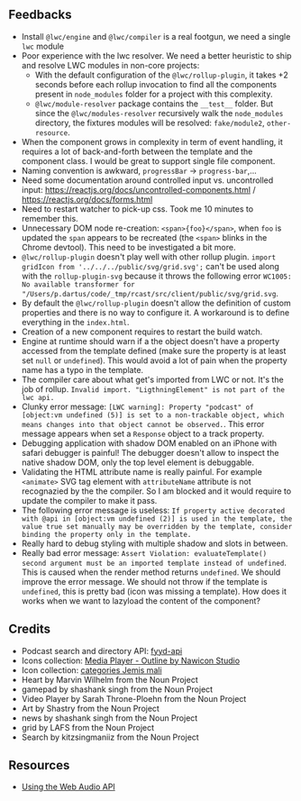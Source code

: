 ## Feedbacks

* Install `@lwc/engine` and `@lwc/compiler` is a real footgun, we need a single `lwc` module
* Poor experience with the lwc resolver. We need a better heuristic to ship and resolve LWC modules in non-core projects:
    * With the default configuration of the `@lwc/rollup-plugin`, it takes +2 seconds before each rollup invocation to find all the components present in `node_modules` folder for a project with this complexity.
    * `@lwc/module-resolver` package contains the `__test__` folder. But since the `@lwc/modules-resolver` recursively walk the `node_modules` directory, the fixtures modules will be resolved: `fake/module2`, `other-resource`.
* When the component grows in complexity in term of event handling, it requires a lot of back-and-forth between the template and the component class. I would be great to support single file component.
* Naming convention is awkward, `progressBar` -> `progress-bar`,...
* Need some documentation around controlled input vs. uncontrolled input: https://reactjs.org/docs/uncontrolled-components.html / https://reactjs.org/docs/forms.html
* Need to restart watcher to pick-up css. Took me 10 minutes to remember this.
* Unnecessary DOM node re-creation: `<span>{foo}</span>`, when `foo` is updated the `span` appears to be recreated (the `<span>` blinks in the Chrome devtool). This need to be investigated a bit more.
* `@lwc/rollup-plugin` doesn't play well with other rollup plugin. `import gridIcon from '../../../public/svg/grid.svg';` can't be used along with the `rollup-plugin-svg` because it throws the following error `WC1005: No available transformer for "/Users/p.dartus/code/_tmp/rcast/src/client/public/svg/grid.svg`.
* By default the `@lwc/rollup-plugin` doesn't allow the definition of custom properties and there is no way to configure it. A workaround is to define everything in the `index.html`.
* Creation of a new component requires to restart the build watch.
* Engine at runtime should warn if a the object doesn't have a property accessed from the template defined (make sure the property is at least set `null` or `undefined`). This would avoid a lot of pain when the property name has a typo in the template.
* The compiler care about what get's imported from LWC or not. It's the job of rollup. `Invalid import. "LigthningElement" is not part of the lwc api.`
* Clunky error message: `[LWC warning]: Property "podcast" of [object:vm undefined (5)] is set to a non-trackable object, which means changes into that object cannot be observed.`. This error message appears when set a `Response` object to a track property.
* Debugging application with shadow DOM enabled on an iPhone with safari debugger is painful! The debugger doesn't allow to inspect the native shadow DOM, only the top level element is debuggable. 
* Validating the HTML attribute name is really painful. For example `<animate>` SVG tag element with `attributeName` attribute is not recognazied by the the compiler. So I am blocked and it would require to update the compiler to make it pass.
* The following error message is useless: `If property active decorated with @api in [object:vm undefined (2)] is used in the template, the value true set manually may be overridden by the template, consider binding the property only in the template.`
* Really hard to debug styling with multiple shadow and slots in between.
* Really bad error message: `Assert Violation: evaluateTemplate() second argument must be an imported template instead of undefined`. This is caused when the render method returns `undefined`. We should improve the error message. We should not throw if the template is `undefined`, this is pretty bad (icon was missing a template). How does it works when we want to lazyload the content of the component?

## Credits

* Podcast search and directory API: [fyyd-api](https://github.com/eazyliving/fyyd-api) 
* Icons collection: [Media Player - Outline by Nawicon Studio](https://thenounproject.com/nawiconstudio/collection/media-player-outline/)
* Icon collection: [categories Jemis mali](https://thenounproject.com/jemismali/collection/categories/)
* Heart by Marvin Wilhelm from the Noun Project
* gamepad by shashank singh from the Noun Project
* Video Player by Sarah Throne-Ploehn from the Noun Project
* Art by Shastry from the Noun Project
* news by shashank singh from the Noun Project
* grid by LAFS from the Noun Project
* Search by kitzsingmaniiz from the Noun Project

## Resources

* [Using the Web Audio API](https://developer.mozilla.org/en-US/docs/Web/API/Web_Audio_API/Using_Web_Audio_API)
